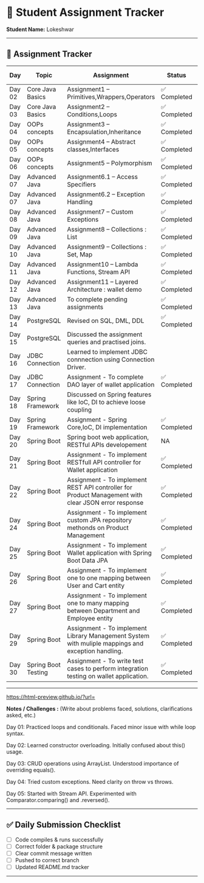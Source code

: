 # 📘 Student Assignment Tracker

**Student Name:** Lokeshwar <br>


---

## 📅 Assignment Tracker

| Day   | Topic                | Assignment                         | Status    | Reference Message                         |
|-------|----------------------|-----------------------------------------|--------------|------------------------------------------------------|
| Day 02 | Core Java Basics     | Assignment1 – Primitives,Wrappers,Operators       | ✅ Completed    |           
| Day 03 | Core Java Basics         | Assignment2 – Conditions,Loops         | ✅ Completed    |       
| Day 04 | OOPs concepts          | Assignment3 – Encapsulation,Inheritance       | ✅ Completed |    
| Day 05 | OOPs concepts    | Assignment4 – Abstract classes,Interfaces  | ✅ Completed    | 
| Day 06 | OOPs concepts    | Assignment5 – Polymorphism   | ✅ Completed   | 
| Day 07 | Advanced Java    | Assignment6.1 – Access Specifiers | ✅ Completed   | 
| Day 07 | Advanced Java    | Assignment6.2 – Exception Handling  | ✅ Completed   |        
| Day 08 | Advanced Java   | Assignment7 – Custom Exceptions   | ✅ Completed   |      
| Day 09 | Advanced Java    | Assignment8 – Collections : List  | ✅ Completed   |
| Day 10 | Advanced Java    | Assignment9 – Collections : Set, Map  | ✅ Completed   |          
| Day 11 | Advanced Java    | Assignment10 – Lambda Functions, Stream API   | ✅ Completed   | 
| Day 12 | Advanced Java    | Assignment11 –  Layered Architecture : wallet demo  | ✅ Completed    |
| Day 13 | Advanced Java    | To complete pending assignments   | ✅ Completed   | 
| Day 14 | PostgreSQL       | Revised on SQL, DML, DDL   |     ✅ Completed   |  
| Day 15 | PostgreSQL    | Discussed the assignment queries and practised joins.   | 
| Day 16 | JDBC Connection   | Learned to implement JDBC connnection using Connection Driver.   |  
| Day 17 | JDBC Connection   |Assignment  - To complete DAO layer of wallet application   |  ✅ Completed  | 
| Day 18 | Spring Framework    | Discussed on Spring features like IoC, DI to achieve loose coupling   |     
| Day 19 | Spring Framework    | Assignment - Spring Core,IoC, DI implementation | ✅ Completed  | 
| Day 20 |  Spring Boot   |  Spring boot web application, RESTful APIs developement  |  NA  | 
| Day 21 |  Spring Boot   |  Assignment - To implement RESTfull API controller for Wallet application |  ✅ Completed   |  
| Day 22 |  Spring Boot   |  Assignment - To implement REST API controller for Product Management with clear JSON error response |  ✅ Completed   |  
| Day 24 |  Spring Boot   |  Assignment - To implement custom JPA repository methonds on Product Management |  ✅ Completed   |  
| Day 25 |  Spring Boot   |  Assignment - To implement Wallet application with Spring Boot Data JPA  | ✅ Completed  |
| Day 26 |  Spring Boot   |  Assignment - To implement one to one mapping between User and Cart entity | ✅ Completed  | 
| Day 27 |  Spring Boot   |  Assignment - To implement one to many mapping between Department and Employee entity | ✅ Completed  | 
| Day 29 |  Spring Boot   |  Assignment - To implement Library Management System with muliple mappings and exception handling.| ✅ Completed  |
| Day 30 |  Spring Boot Testing  |  Assignment - To write test cases to perform integration testing on wallet application.| ✅ Completed  | 
---

https://html-preview.github.io/?url=

**Notes / Challenges :** (Write about problems faced, solutions, clarifications asked, etc.)

Day 01: Practiced loops and conditionals. Faced minor issue with while loop syntax.

Day 02: Learned constructor overloading. Initially confused about this() usage.

Day 03: CRUD operations using ArrayList. Understood importance of overriding equals().

Day 04: Tried custom exceptions. Need clarity on throw vs throws.

Day 05: Started with Stream API. Experimented with Comparator.comparing() and .reversed().


---

## ✅ Daily Submission Checklist

- [ ] Code compiles & runs successfully
- [ ] Correct folder & package structure
- [ ] Clear commit message written
- [ ] Pushed to correct branch
- [ ] Updated README.md tracker

---


